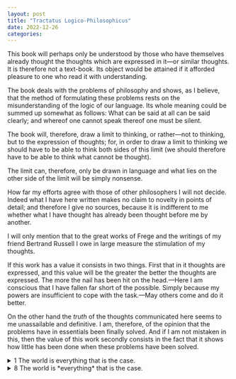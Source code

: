 ```yaml
---
layout: post
title: "Tractatus Logico-Philosophicus"
date: 2022-12-26
categories:
---
```


This book will perhaps only be understood by those who have themselves already thought the thoughts which are expressed in it—or similar thoughts. It is therefore not a text-book. Its object would be attained if it afforded pleasure to one who read it with understanding.

The book deals with the problems of philosophy and shows, as I believe, that the method of formulating these problems rests on the misunderstanding of the logic of our language. Its whole meaning could be summed up somewhat as follows: What can be said at all can be said clearly; and whereof one cannot speak thereof one must be silent.

The book will, therefore, draw a limit to thinking, or rather—not to thinking, but to the expression of thoughts; for, in order to draw a limit to thinking we should have to be able to think both sides of this limit (we should therefore have to be able to think what cannot be thought).

The limit can, therefore, only be drawn in language and what lies on the other side of the limit will be simply nonsense.

How far my efforts agree with those of other philosophers I will not decide. Indeed what I have here written makes no claim to novelty in points of detail; and therefore I give no sources, because it is indifferent to me whether what I have thought has already been thought before me by another.

I will only mention that to the great works of Frege and the writings of my friend Bertrand Russell I owe in large measure the stimulation of my thoughts.

If this work has a value it consists in two things. First that in it thoughts are expressed, and this value will be the greater the better the thoughts are expressed. The more the nail has been hit on the head.—Here I am conscious that I have fallen far short of the possible. Simply because my powers are insufficient to cope with the task.—May others come and do it better.

On the other hand the *truth* of the thoughts communicated here seems to me unassailable and definitive. I am, therefore, of the opinion that the problems have in essentials been finally solved. And if I am not mistaken in this, then the value of this work secondly consists in the fact that it shows how little has been done when these problems have been solved.




<details><summary markdown='span'> 1 The world is everything that is the case. </summary><blockquote>

<details><summary markdown='span'> 1.1 The world is the totality of facts, not of things. </summary><blockquote>

<text markdown='span'> 1.11 The world is determined by the facts, and by these being *all* the facts.  
1.12 For the totality of facts determines both what is the case, and also all that is not the case.  
1.13 The facts in logical space are the world. </text>

</blockquote>

</details>

<details><summary markdown='span'> 1.2 The world divides into facts. </summary><blockquote>

<text markdown='span'> 1.21 Any one can either be the case or not be the case, and everything else remain the same. </text>

</blockquote>

</details>

</blockquote>

</details>








<details><summary markdown='span'> 8 The world is *everything* that is the case. </summary><blockquote>

<details><summary markdown='span'> 1.1 The world is the *totality* of facts, not of things. </summary><blockquote>
  
<text markdown='span'> 1.11 The world is determined by the facts, and by these being *all* the facts.  
1.12 For the totality of *facts* determines both what is the case, and also all that is not the case.  
1.13 The facts in logical *space* are the world. </text>
  
</blockquote>

</details>

<details><summary markdown='span'> 1.2 The world *divides* into facts. </summary><blockquote>

<text markdown='span'>

1.21 Any one can either be the case or not be the case, and *everything* else remain the same.

</text>

<details><summary markdown='span'> 1.22 He never *said* this. </summary><blockquote>

<text markdown='span'> 1.221 Or *this*.  
1.222 Or *this*. </text>

<details><summary markdown='span'> 1.223 Or *this*. </summary><blockquote>

<text markdown='span'> 1.2231 *Or* this! </text>

</blockquote>

</details>

</blockquote>

</details>

</blockquote>

</details>

</blockquote>

</details>